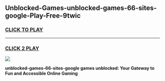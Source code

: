 
## Unblocked-Games-unblocked-games-66-sites-google-Play-Free-9twic
<h3>
<a href="https://premium76.site?title=unblocked-games-66-sites-google&ref=18A1">CLICK TO PLAY</a></h3>
<hr>

<h3>
<a href="https://premium76.site?title=unblocked-games-66-sites-google&ref=18A1">CLICK 2 PLAY</a>
  
</h3>

<a href="https://premium76.site?title=unblocked-games-66-sites-google&ref=18A1"><img src="https://clearcache.store/games.png"></a>


**unblocked-games-66-sites-google games unblocked: Your Gateway to Fun and Accessible Online Gaming**
